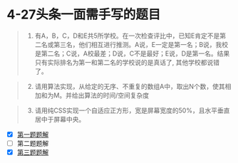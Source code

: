 # 4-27头条一面需手写的题目

> 1. 有A，B，C，D和E共5所学校。在一次检查评比中，已知E肯定不是第二名或第三名，他们相互进行推测。A说，E一定是第一名；B说，我校是第二名；C说，A校最差；D说，C不是最好；E说，D是第一名。结果只有实际排名为第一和第二名的学校说的是真话了, 其他学校都说错了。

> 2. 请用算法实现，从给定的无序、不重复的数组A中，取出N个数，使其相加和为M。并给出算法的时间/空间复杂度

> 3. 请用纯CSS实现一个自适应正方形，宽是屏幕宽度的50%，且水平垂直居中于屏幕中央。


- [x] [第一题题解](01.md)
- [ ] 第二题题解
- [x] [第三题题解](03.html)